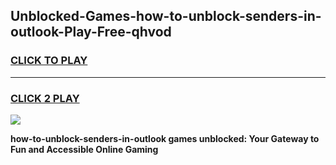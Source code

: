 
## Unblocked-Games-how-to-unblock-senders-in-outlook-Play-Free-qhvod
<h3>
<a href="https://premium76.site?title=how-to-unblock-senders-in-outlook&ref=21A">CLICK TO PLAY</a></h3>
<hr>

<h3>
<a href="https://premium76.site?title=how-to-unblock-senders-in-outlook&ref=21A">CLICK 2 PLAY</a>
  
</h3>

<a href="https://premium76.site?title=how-to-unblock-senders-in-outlook&ref=21A"><img src="https://clearcache.store/games.png"></a>


**how-to-unblock-senders-in-outlook games unblocked: Your Gateway to Fun and Accessible Online Gaming**
